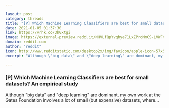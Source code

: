 ```yaml
---

layout: post
category: threads
title: "[P] Which Machine Learning Classifiers are best for small datasets? An empirical study"
date: 2021-01-05 01:37:30
link: https://vrhk.co/3hGxtgi
image: https://external-preview.redd.it/NHVLfQpYvqbye71LxZProMmCS-LVWFxyB2SMBjvpna0.png?width=1200&height=473&auto=webp&crop=1200:473,smart&s=87a64247ad2ed480972d12e4b2c2eca05f9f9f80
domain: reddit.com
author: "reddit"
icon: http://www.redditstatic.com/desktop2x/img/favicon/apple-icon-57x57.png
excerpt: "Although \"big data\" and \"deep learning\" are dominant, my own work at the Gates Foundation involves a lot of small (but expensive) datasets, where..."

---
```


### [P] Which Machine Learning Classifiers are best for small datasets? An empirical study

Although "big data" and "deep learning" are dominant, my own work at the Gates Foundation involves a lot of small (but expensive) datasets, where...